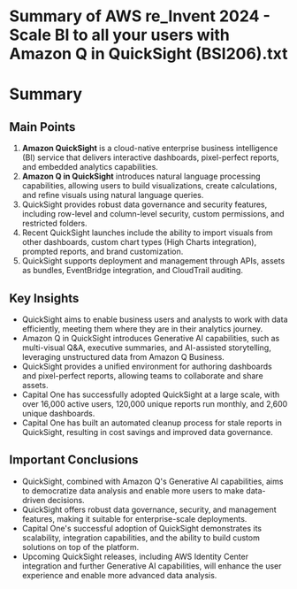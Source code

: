# Summary of AWS re_Invent 2024 - Scale BI to all your users with Amazon Q in QuickSight (BSI206).txt

# Summary

## Main Points

1. **Amazon QuickSight** is a cloud-native enterprise business intelligence (BI) service that delivers interactive dashboards, pixel-perfect reports, and embedded analytics capabilities.
2. **Amazon Q in QuickSight** introduces natural language processing capabilities, allowing users to build visualizations, create calculations, and refine visuals using natural language queries.
3. QuickSight provides robust data governance and security features, including row-level and column-level security, custom permissions, and restricted folders.
4. Recent QuickSight launches include the ability to import visuals from other dashboards, custom chart types (High Charts integration), prompted reports, and brand customization.
5. QuickSight supports deployment and management through APIs, assets as bundles, EventBridge integration, and CloudTrail auditing.

## Key Insights

- QuickSight aims to enable business users and analysts to work with data efficiently, meeting them where they are in their analytics journey.
- Amazon Q in QuickSight introduces Generative AI capabilities, such as multi-visual Q&A, executive summaries, and AI-assisted storytelling, leveraging unstructured data from Amazon Q Business.
- QuickSight provides a unified environment for authoring dashboards and pixel-perfect reports, allowing teams to collaborate and share assets.
- Capital One has successfully adopted QuickSight at a large scale, with over 16,000 active users, 120,000 unique reports run monthly, and 2,600 unique dashboards.
- Capital One has built an automated cleanup process for stale reports in QuickSight, resulting in cost savings and improved data governance.

## Important Conclusions

- QuickSight, combined with Amazon Q's Generative AI capabilities, aims to democratize data analysis and enable more users to make data-driven decisions.
- QuickSight offers robust data governance, security, and management features, making it suitable for enterprise-scale deployments.
- Capital One's successful adoption of QuickSight demonstrates its scalability, integration capabilities, and the ability to build custom solutions on top of the platform.
- Upcoming QuickSight releases, including AWS Identity Center integration and further Generative AI capabilities, will enhance the user experience and enable more advanced data analysis.